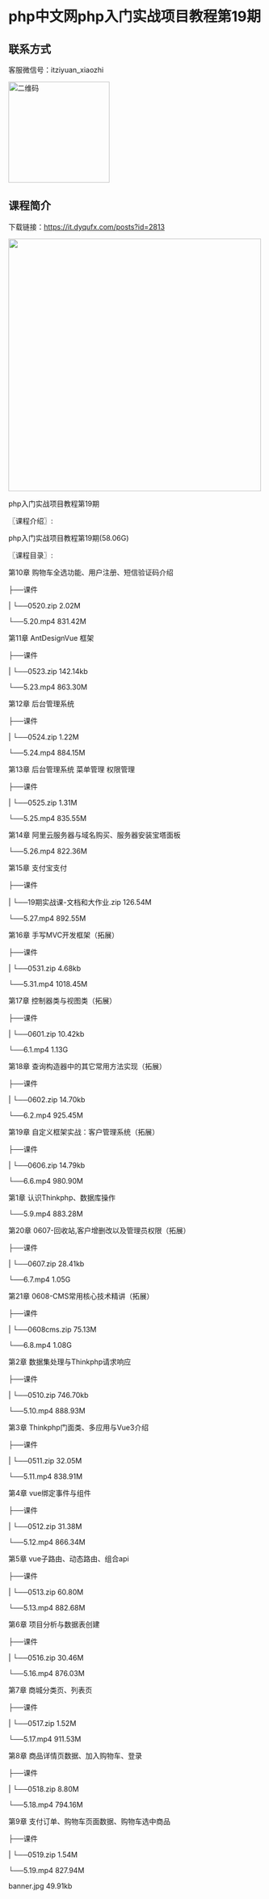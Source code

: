 # php中文网php入门实战项目教程第19期

## 联系方式

客服微信号：itziyuan_xiaozhi

<img src="https://ziyuanyun.oss-cn-guangzhou.aliyuncs.com/common/20240614073449/666b82192834a.jpg" width="200" height="200" alt="二维码">

## 课程简介

下载链接：https://it.dyqufx.com/posts?id=2813

<img src="https://ziyuanyun.oss-cn-guangzhou.aliyuncs.com/yun/20240515184332/664491d45ad1d.jpg" width="500" alt="">

  php入门实战项目教程第19期



 〖课程介绍〗:

 php入门实战项目教程第19期(58.06G)

 〖课程目录〗:

 第10章 购物车全选功能、用户注册、短信验证码介绍

 ├──课件

 | └──0520.zip 2.02M

 └──5.20.mp4 831.42M

 第11章 AntDesignVue 框架

 ├──课件

 | └──0523.zip 142.14kb

 └──5.23.mp4 863.30M

 第12章 后台管理系统

 ├──课件

 | └──0524.zip 1.22M

 └──5.24.mp4 884.15M

 第13章 后台管理系统 菜单管理 权限管理

 ├──课件

 | └──0525.zip 1.31M

 └──5.25.mp4 835.55M

 第14章 阿里云服务器与域名购买、服务器安装宝塔面板

 └──5.26.mp4 822.36M

 第15章 支付宝支付

 ├──课件

 | └──19期实战课-文档和大作业.zip 126.54M

 └──5.27.mp4 892.55M

 第16章 手写MVC开发框架（拓展）

 ├──课件

 | └──0531.zip 4.68kb

 └──5.31.mp4 1018.45M

 第17章 控制器类与视图类（拓展）

 ├──课件

 | └──0601.zip 10.42kb

 └──6.1.mp4 1.13G

 第18章 查询构造器中的其它常用方法实现（拓展）

 ├──课件

 | └──0602.zip 14.70kb

 └──6.2.mp4 925.45M

 第19章 自定义框架实战：客户管理系统（拓展）

 ├──课件

 | └──0606.zip 14.79kb

 └──6.6.mp4 980.90M

 第1章 认识Thinkphp、数据库操作

 └──5.9.mp4 883.28M

 第20章 0607-回收站,客户增删改以及管理员权限（拓展）

 ├──课件

 | └──0607.zip 28.41kb

 └──6.7.mp4 1.05G

 第21章 0608-CMS常用核心技术精讲（拓展）

 ├──课件

 | └──0608cms.zip 75.13M

 └──6.8.mp4 1.08G

 第2章 数据集处理与Thinkphp请求响应

 ├──课件

 | └──0510.zip 746.70kb

 └──5.10.mp4 888.93M

 第3章 Thinkphp门面类、多应用与Vue3介绍

 ├──课件

 | └──0511.zip 32.05M

 └──5.11.mp4 838.91M

 第4章 vue绑定事件与组件

 ├──课件

 | └──0512.zip 31.38M

 └──5.12.mp4 866.34M

 第5章 vue子路由、动态路由、组合api

 ├──课件

 | └──0513.zip 60.80M

 └──5.13.mp4 882.68M

 第6章 项目分析与数据表创建

 ├──课件

 | └──0516.zip 30.46M

 └──5.16.mp4 876.03M

 第7章 商城分类页、列表页

 ├──课件

 | └──0517.zip 1.52M

 └──5.17.mp4 911.53M

 第8章 商品详情页数据、加入购物车、登录

 ├──课件

 | └──0518.zip 8.80M

 └──5.18.mp4 794.16M

 第9章 支付订单、购物车页面数据、购物车选中商品

 ├──课件

 | └──0519.zip 1.54M

 └──5.19.mp4 827.94M

 banner.jpg 49.91kb

  